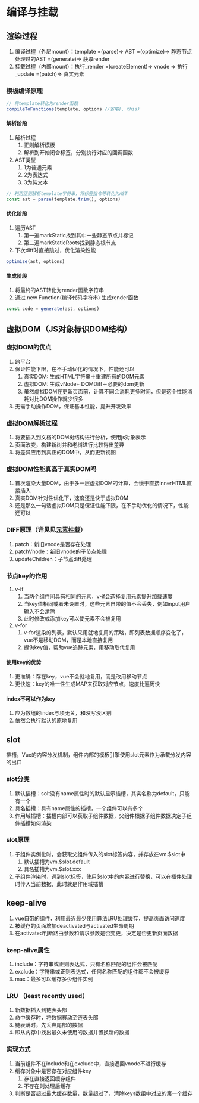 # 编译与挂载

## 渲染过程

1. 编译过程（外层mount）：template =(parse)=> AST =(optimize)=> 静态节点处理过的AST =(generate)=> 获取render
2. 挂载过程（内部mount）：执行_render =(createElement)=> vnode => 执行_update =(patch)=> 真实元素

### 模板编译原理

```js
// 将template转化为render函数
compileToFunctions(template, options //省略}, this)
```

#### 解析阶段

1. 解析过程
   1. 正则解析模板
   2. 解析到开始闭合标签，分别执行对应的回调函数
2. AST类型
   1. 1为普通元素
   2. 2为表达式
   3. 3为纯文本

```js
// 利用正则解析template字符串，将标签指令等转化为AST
const ast = parse(template.trim(), options)
```

#### 优化阶段

1. 遍历AST
   1. 第一遍markStatic找到其中一些静态节点并标记
   2. 第二遍markStaticRoots找到静态根节点
2. 下次diff时直接跳过，优化渲染性能

```js
optimize(ast, options)
```

#### 生成阶段

1. 将最终的AST转化为render函数字符串
2. 通过 new Function(编译代码字符串) 生成render函数

```js
const code = generate(ast, options)
```

## 虚拟DOM（JS对象标识DOM结构）

### 虚拟DOM的优点

1. 跨平台
2. 保证性能下限，在不手动优化的情况下，性能还可以
   1. 真实DOM∶ 生成HTML字符串＋重建所有的DOM元素
   2. 虚拟DOM∶ 生成vNode+ DOMDiff＋必要的dom更新
   3. 虽然虚拟DOM在更新页面前，计算不同会消耗更多时间，但是这个性能消耗对比DOM操作就少很多
3. 无需手动操作DOM，保证基本性能，提升开发效率

### 虚拟DOM解析过程

1. 将要插入到文档的DOM树结构进行分析，使用js对象表示
2. 页面改变，构建新树并和老树进行比较得出差异
3. 将差异应用到真正的DOM中，从而更新视图

### 虚拟DOM性能真高于真实DOM吗

1. 首次渲染大量DOM，由于多一层虚拟DOM的计算，会慢于直接innerHTML直接插入
2. 真实DOM针对性优化下，速度还是快于虚拟DOM
3. 还是那么一句话虚拟DOM只是保证性能下限，在不手动优化的情况下，性能还可以

### DIFF原理（详见见[元素挂载](../07-元素挂载.md)）

1. patch：新旧vnode是否存在处理
2. patchVnode：新旧vnode的子节点处理
3. updateChildren：子节点diff处理

### 节点key的作用

1. v-if
   1. 当两个组件间具有相同的元素，v-if会选择复用元素提升加载速度
   2. 当key值相同或者未设置时，这些元素自带的值不会丢失，例如input用户输入不会清除
   3. 此时修改或添加key可以使元素不会被复用
2. v-for
   1. v-for渲染的列表，默认采用就地复用的策略，即列表数据顺序变化了，vue不是移动DOM，而是本地直接复用
   2. 提供key值，帮助vue追踪元素，用移动取代复用

#### 使用key的优势

1. 更准确：存在key，vue不会就地复用，而是改用移动节点
2. 更快速：key的唯一性生成MAP来获取对应节点，速度比遍历快

#### index不可以作为key

1. 应为数组的index与项无关，和没写没区别
2. 依然会执行默认的原地复用

## slot

插槽，Vue的内容分发机制，组件内部的模板引擎使用slot元素作为承载分发内容的出口

### slot分类

1. 默认插槽：solt没有name属性时的默认显示插槽，其实名称为default，只能有一个
2. 具名插槽：具有name属性的插槽，一个组件可以有多个
3. 作用域插槽：插槽内部可以获取子组件数据，父组件根据子组件数据决定子组件插槽如何渲染

### slot原理

1. 子组件实例化时，会获取父组件传入的slot标签内容，并存放在vm.$slot中
   1. 默认插槽为vm.$slot.default
   2. 具名插槽为vm.$slot.xxx
2. 子组件渲染时，遇到slot标签，使用$slot中的内容进行替换，可以在插件处理时传入当前数据，此时就是作用域插槽

## keep-alive

1. vue自带的组件，利用最近最少使用算法LRU处理缓存，提高页面访问速度
2. 被缓存的页面增加deactivated与activated生命周期
3. 在activated判断路由参数和请求参数是否变更，决定是否更新页面数据

### keep-alive属性

1. include：字符串或正则表达式，只有名称匹配的组件会被匹配
2. exclude：字符串或正则表达式，任何名称匹配的组件都不会被缓存
3. max：最多可以缓存多少组件实例

### LRU （least recently used）

1. 新数据插入到链表头部
2. 命中缓存时，将数据移动至链表头部
3. 链表满时，先丢弃尾部的数据
4. 即从内存中找出最久未使用的数据并置换新的数据

### 实现方式

1. 当前组件不在include和在exclude中，直接返回vnode不进行缓存
2. 缓存对象中是否存在对应组件key
   1. 存在直接返回缓存组件
   2. 不存在则处理后缓存
3. 判断是否超过最大缓存数量，数量超过了，清除keys数组中对应的第一个缓存
